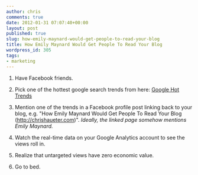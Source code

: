 ```yaml
---
author: chris
comments: true
date: 2012-01-31 07:07:40+00:00
layout: post
published: true
slug: how-emily-maynard-would-get-people-to-read-your-blog
title: How Emily Maynard Would Get People To Read Your Blog
wordpress_id: 305
tags:
- marketing
---
```



	
  1. Have Facebook friends.

	
  2. Pick one of the hottest google search trends from here: [Google Hot Trends](http://www.google.com/trends/hottrends)

	
  3. Mention one of the trends in a Facebook profile post linking back to your blog, e.g. "How Emily Maynard Would Get People To Read Your Blog (http://chrishaueter.com)". _Ideally, the linked page somehow mentions Emily Maynard._

	
  4. Watch the real-time data on your Google Analytics account to see the views roll in.

	
  5. Realize that untargeted views have zero economic value.

	
  6. Go to bed.


